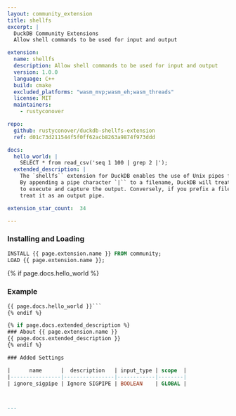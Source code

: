 ```yaml
---
layout: community_extension
title: shellfs
excerpt: |
  DuckDB Community Extensions
  Allow shell commands to be used for input and output

extension:
  name: shellfs
  description: Allow shell commands to be used for input and output
  version: 1.0.0
  language: C++
  build: cmake
  excluded_platforms: "wasm_mvp;wasm_eh;wasm_threads"
  license: MIT
  maintainers:
    - rustyconover

repo:
  github: rustyconover/duckdb-shellfs-extension
  ref: d01c73d211544f5f0ff62acb8263a9874f973ddd

docs:
  hello_world: |
    SELECT * from read_csv('seq 1 100 | grep 2 |');
  extended_description: |
    The `shellfs`` extension for DuckDB enables the use of Unix pipes for input and output.
    By appending a pipe character `|`` to a filename, DuckDB will treat it as a series of commands
    to execute and capture the output. Conversely, if you prefix a filename with `|`, DuckDB will
    treat it as an output pipe.

extension_star_count:  34

---
```


### Installing and Loading
```sql
INSTALL {{ page.extension.name }} FROM community;
LOAD {{ page.extension.name }};
```

{% if page.docs.hello_world %}
### Example
```sql
{{ page.docs.hello_world }}```
{% endif %}

{% if page.docs.extended_description %}
### About {{ page.extension.name }}
{{ page.docs.extended_description }}
{% endif %}

### Added Settings

|      name      |  description   | input_type | scope  |
|----------------|----------------|------------|--------|
| ignore_sigpipe | Ignore SIGPIPE | BOOLEAN    | GLOBAL |



---

